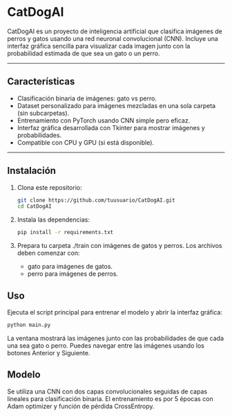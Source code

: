 # CatDogAI

CatDogAI es un proyecto de inteligencia artificial que clasifica imágenes de perros y gatos usando una red neuronal convolucional (CNN). Incluye una interfaz gráfica sencilla para visualizar cada imagen junto con la probabilidad estimada de que sea un gato o un perro.

---

## Características

   - Clasificación binaria de imágenes: gato vs perro.
   - Dataset personalizado para imágenes mezcladas en una sola carpeta (sin subcarpetas).
   - Entrenamiento con PyTorch usando CNN simple pero eficaz.
   - Interfaz gráfica desarrollada con Tkinter para mostrar imágenes y probabilidades.
   - Compatible con CPU y GPU (si está disponible).

---

## Instalación

1. Clona este repositorio:

   ```bash
   git clone https://github.com/tuusuario/CatDogAI.git
   cd CatDogAI

2. Instala las dependencias:
   
   ```bash
   pip install -r requirements.txt

3. Prepara tu carpeta ./train con imágenes de gatos y perros. Los archivos deben comenzar con:
   - gato para imágenes de gatos.
   - perro para imágenes de perros.

## Uso
Ejecuta el script principal para entrenar el modelo y abrir la interfaz gráfica:
   ```bash
   python main.py
   ```
La ventana mostrará las imágenes junto con las probabilidades de que cada una sea gato o perro. Puedes navegar entre las imágenes usando los botones Anterior y Siguiente.

## Modelo
Se utiliza una CNN con dos capas convolucionales seguidas de capas lineales para clasificación binaria. El entrenamiento es por 5 épocas con Adam optimizer y función de pérdida CrossEntropy.
